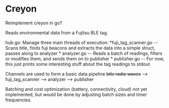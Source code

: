 # Creyon

Reimplement creyon in go?

Reads environmental data from a Fujitsu BLE tag.

hub.go:
  Manage three main threads of execution:
    *fuji_tag_scanner.go -- Scans btle, finds fuji beacons and extracts the data into a simple struct, passes along to analyzer
    * analyzer.go -- Reads a batch of readings, filters or modifies them, and sends them on to publisher
    * publisher.go -- For now, this just prints some interesting stuff about the tag readings to stdout

Channels are used to form a basic data pipeline
  ~~btle radio waves~~ --> fuji_tag_scanner --> analyzer --> publisher

Batching and cost optimization (battery, connectivity, cloud) not yet implemented, but would be done by adjusting batch sizes and timer frequencies.
